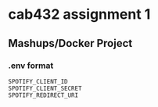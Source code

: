 # cab432 assignment 1

## Mashups/Docker Project

### .env format

```
SPOTIFY_CLIENT_ID
SPOTIFY_CLIENT_SECRET
SPOTIFY_REDIRECT_URI
```
